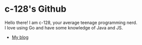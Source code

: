 # c-128's Github
Hello there! I am c-128, your average teenage programming nerd.  
I love using Go and have some knowledge of Java and JS.  
- [My blog](./blog/README.md)
